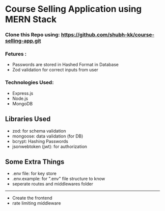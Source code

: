 # Course Selling Application using MERN Stack

### Clone this Repo using: https://github.com/shubh-kk/course-selling-app.git

### Fetures : 
- Passwords are stored in Hashed Format in Database
- Zod validation for correct inputs from user

### Technologies Used: 
- Express.js
- Node.js
- MongoDB

## Libraries Used
- zod: for schema validation
- mongoose: data validation (for DB)
- bcrypt: Hashing Passwords
- jsonwebtoken (jwt): for authorization

## Some Extra Things 
- .env file: for key store
- .env.example: for ".env" file structure to know
- seperate routes and middlewares folder

---
- Create the frontend
- rate limiting middleware
